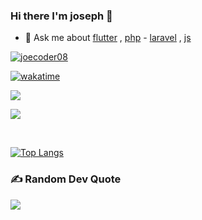 ###  Hi there I'm joseph  👋

<p align="left"> 
  
- 💬 Ask me about  [flutter](https://flutter.dev/) , [php](https://www.php.net/) - [laravel](http://laravel.com/) , [js](https://www.javascript.com/)

  
</p>

<p align="left"> <a href="https://twitter.com/joecoder08" target="blank"><img src="https://img.shields.io/twitter/follow/joecoder08?logo=twitter&style=for-the-badge" alt="joecoder08" /></a> </p>

[![wakatime](https://wakatime.com/badge/user/27d3ec9f-a012-4175-b8a4-ec0693f49b3f.svg)](https://wakatime.com/@jodeveloper)

<a href="https://github.com/unacorbatanegra">
  <img align="center" src="https://github-readme-stats.vercel.app/api?username=jodeveloper&&count_private=false&theme=cobalt&show_icons=true" />
</a>



![](https://github-readme-streak-stats.herokuapp.com/?user=jodeveloper&theme=tokyonight&hide_border=false)<br/>


</br>

[![Top Langs](https://github-readme-stats.vercel.app/api/top-langs/?username=jodeveloper&layout=compact&theme=cobalt)](https://github.com/JoDeveloper/)



### ✍️ Random Dev Quote
![](https://quotes-github-readme.vercel.app/api?type=horizontal&theme=tokyonight)









